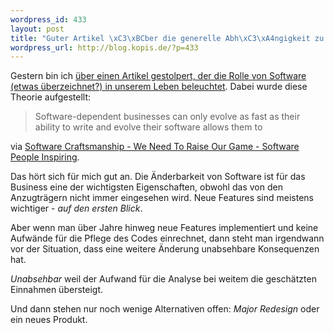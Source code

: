```yaml
--- 
wordpress_id: 433
layout: post
title: "Guter Artikel \xC3\xBCber die generelle Abh\xC3\xA4ngigkeit zu Software"
wordpress_url: http://blog.kopis.de/?p=433
---
```

Gestern bin ich <a href="http://parlezuml.com/blog/?postid=1002">über einen Artikel gestolpert, der die Rolle von Software (etwas überzeichnet?) in unserem Leben beleuchtet</a>. Dabei wurde diese Theorie aufgestellt:
<blockquote>Software-dependent businesses can only evolve as fast as their ability to write and evolve their software allows them to</blockquote>
via <a href="http://parlezuml.com/blog/?postid=1002">Software Craftsmanship - We Need To Raise Our Game - Software People Inspiring</a>.

Das hört sich für mich gut an. Die Änderbarkeit von Software ist für das Business eine der wichtigsten Eigenschaften, obwohl das von den Anzugträgern nicht immer eingesehen wird. Neue Features sind meistens wichtiger - <em>auf den ersten Blick</em>.

Aber wenn man über Jahre hinweg neue Features implementiert und keine Aufwände für die Pflege des Codes einrechnet, dann steht man irgendwann vor der Situation, dass eine weitere Änderung unabsehbare Konsequenzen hat.

<em>Unabsehbar</em> weil der Aufwand für die Analyse bei weitem die geschätzten Einnahmen übersteigt.

Und dann stehen nur noch wenige Alternativen offen: <em>Major Redesign</em> oder ein neues Produkt.
